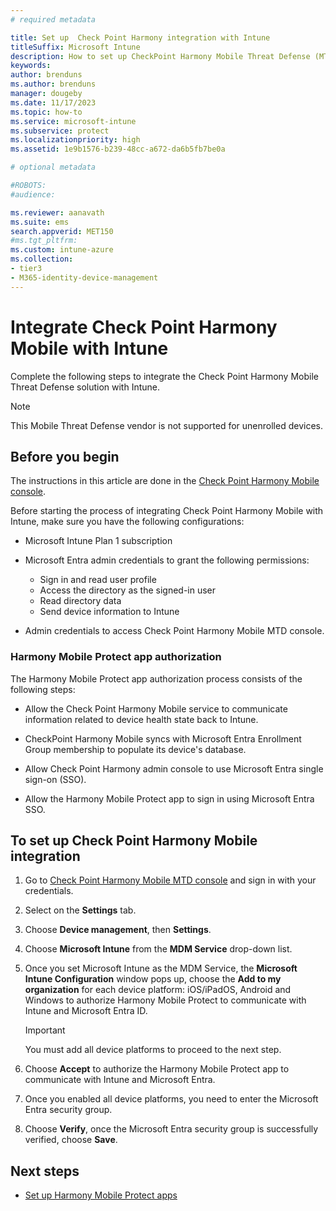 ```yaml
---
# required metadata

title: Set up  Check Point Harmony integration with Intune
titleSuffix: Microsoft Intune
description: How to set up CheckPoint Harmony Mobile Threat Defense (MTD) with Microsoft Intune to control mobile device access to your corporate resources.
keywords:
author: brenduns
ms.author: brenduns
manager: dougeby
ms.date: 11/17/2023
ms.topic: how-to
ms.service: microsoft-intune
ms.subservice: protect
ms.localizationpriority: high
ms.assetid: 1e9b1576-b239-48cc-a672-da6b5fb7be0a

# optional metadata

#ROBOTS:
#audience:

ms.reviewer: aanavath
ms.suite: ems
search.appverid: MET150
#ms.tgt_pltfrm:
ms.custom: intune-azure
ms.collection:
- tier3
- M365-identity-device-management
---
```


# Integrate Check Point Harmony Mobile with Intune

Complete the following steps to integrate the Check Point Harmony Mobile Threat Defense solution with Intune.

> [!NOTE]
>
> This Mobile Threat Defense vendor is not supported for unenrolled devices.

## Before you begin

The instructions in this article are done in the [Check Point Harmony Mobile console](https://portal.checkpoint.com).

Before starting the process of integrating Check Point Harmony Mobile with Intune, make sure you have the following configurations:

- Microsoft Intune Plan 1 subscription
- Microsoft Entra admin credentials to grant the following permissions:

  - Sign in and read user profile
  - Access the directory as the signed-in user
  - Read directory data
  - Send device information to Intune

- Admin credentials to access Check Point Harmony Mobile MTD console.

### Harmony Mobile Protect app authorization

The Harmony Mobile Protect app authorization process consists of the following steps:

- Allow the Check Point Harmony Mobile service to communicate information related to device health state back to Intune.

- CheckPoint Harmony Mobile syncs with Microsoft Entra Enrollment Group membership to populate its device's database.

- Allow Check Point Harmony admin console to use Microsoft Entra single sign-on (SSO).

- Allow the Harmony Mobile Protect app to sign in using Microsoft Entra SSO.

## To set up Check Point Harmony Mobile integration

1. Go to [Check Point Harmony Mobile MTD console](https://portal.checkpoint.com) and sign in with your credentials.

2. Select on the **Settings** tab.

3. Choose **Device management**, then **Settings**.

4. Choose **Microsoft Intune** from the **MDM Service** drop-down list.

5. Once you set Microsoft Intune as the MDM Service, the **Microsoft Intune Configuration** window pops up, choose the **Add to my organization** for each device platform: iOS/iPadOS, Android and Windows to authorize Harmony Mobile Protect to communicate with Intune and Microsoft Entra ID.

   > [!IMPORTANT]
   >
   > You must add all device platforms to proceed to the next step.

6. Choose **Accept** to authorize the Harmony Mobile Protect app to communicate with Intune and Microsoft Entra.

7. Once you enabled all device platforms, you need to enter the Microsoft Entra security group.

8. Choose **Verify**, once the Microsoft Entra security group is successfully verified, choose **Save**.

## Next steps

- [Set up Harmony Mobile Protect apps](mtd-apps-ios-app-configuration-policy-add-assign.md)
